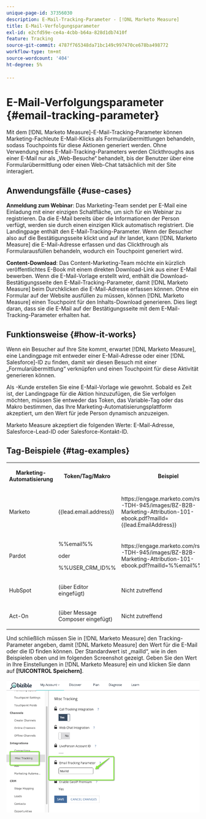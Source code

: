 ```yaml
---
unique-page-id: 37356030
description: E-Mail-Tracking-Parameter - [!DNL Marketo Measure]
title: E-Mail-Verfolgungsparameter
exl-id: e2cfd59e-ce4a-4cbb-b64a-828d1db7410f
feature: Tracking
source-git-commit: 4787f765348da71bc149c997470ce678ba498772
workflow-type: tm+mt
source-wordcount: '404'
ht-degree: 5%

---
```


# E-Mail-Verfolgungsparameter {#email-tracking-parameter}

Mit dem [!DNL Marketo Measure]-E-Mail-Tracking-Parameter können Marketing-Fachleute E-Mail-Klicks als Formularübermittlungen behandeln, sodass Touchpoints für diese Aktionen generiert werden. Ohne Verwendung eines E-Mail-Tracking-Parameters werden Clickthroughs aus einer E-Mail nur als „Web-Besuche“ behandelt, bis der Benutzer über eine Formularübermittlung oder einen Web-Chat tatsächlich mit der Site interagiert.

## Anwendungsfälle  {#use-cases}

**Anmeldung zum Webinar**: Das Marketing-Team sendet per E-Mail eine Einladung mit einer einzigen Schaltfläche, um sich für ein Webinar zu registrieren. Da die E-Mail bereits über die Informationen der Person verfügt, werden sie durch einen einzigen Klick automatisch registriert. Die Landingpage enthält den E-Mail-Tracking-Parameter. Wenn der Besucher also auf die Bestätigungsseite klickt und auf ihr landet, kann [!DNL Marketo Measure] die E-Mail-Adresse erfassen und das Clickthrough als Formularausfüllen behandeln, wodurch ein Touchpoint generiert wird.

**Content-Download**: Das Content-Marketing-Team möchte ein kürzlich veröffentlichtes E-Book mit einem direkten Download-Link aus einer E-Mail bewerben. Wenn die E-Mail-Vorlage erstellt wird, enthält die Download-Bestätigungsseite den E-Mail-Tracking-Parameter, damit [!DNL Marketo Measure] beim Durchklicken die E-Mail-Adresse erfassen können. Ohne ein Formular auf der Website ausfüllen zu müssen, können [!DNL Marketo Measure] einen Touchpoint für den Inhalts-Download generieren. Dies liegt daran, dass sie die E-Mail auf der Bestätigungsseite mit dem E-Mail-Tracking-Parameter erhalten hat.

## Funktionsweise {#how-it-works}

Wenn ein Besucher auf Ihre Site kommt, erwartet [!DNL Marketo Measure], eine Landingpage mit entweder einer E-Mail-Adresse oder einer [!DNL Salesforce]-ID zu finden, damit wir diesen Besuch mit einer „Formularübermittlung“ verknüpfen und einen Touchpoint für diese Aktivität generieren können.

Als -Kunde erstellen Sie eine E-Mail-Vorlage wie gewohnt. Sobald es Zeit ist, der Landingpage für die Aktion hinzuzufügen, die Sie verfolgen möchten, müssen Sie entweder das Token, das Variable-Tag oder das Makro bestimmen, das Ihre Marketing-Automatisierungsplattform akzeptiert, um den Wert für jede Person dynamisch anzuzeigen.

Marketo Measure akzeptiert die folgenden Werte: E-Mail-Adresse, Salesforce-Lead-ID oder Salesforce-Kontakt-ID.

## Tag-Beispiele {#tag-examples}

<table> 
 <colgroup> 
  <col> 
  <col> 
  <col> 
  <col> 
 </colgroup> 
 <tbody> 
  <tr> 
   <th><p>Marketing-Automatisierung</p></th> 
   <th><p>Token/Tag/Makro </p></th> 
   <th><p>Beispiel</p></th> 
   <th><p>Hilfsmaterial</p></th> 
  </tr> 
  <tr> 
   <td><p>Marketo</p></td> 
   <td><p>{{lead.email.address}} </p></td> 
   <td><p>https://engage.marketo.com/rs/460-TDH-945/images/BZ-B2B-Marketing-Attribution-101-ebook.pdf?mailId={{lead.EmailAddress}}</p></td> 
   <td><p>https://experienceleague.adobe.com/docs/marketo/using/product-docs/demand-generation/landing-pages/personalizing-landing-pages/tokens-overview.html</p></td> 
  </tr> 
  <tr> 
   <td><p>Pardot</p></td> 
   <td><p>%%email%% </p><p>oder</p><p>%%USER_CRM_ID%%</p></td> 
   <td><p>https://engage.marketo.com/rs/460-TDH-945/images/BZ-B2B-Marketing-Attribution-101-ebook.pdf?mailId=%%email%%</p></td> 
   <td><p>https://help.salesforce.com/s/articleView?language=en_US&amp;id=pardot_variable_tags_reference.htm&amp;type=5</p></td> 
  </tr> 
  <tr> 
   <td><p>HubSpot</p></td> 
   <td><p>(über Editor eingefügt)</p></td> 
   <td><p>Nicht zutreffend</p></td> 
   <td><p>https://knowledge.hubspot.com/website-pages/personalize-your-content</p></td> 
  </tr> 
  <tr> 
   <td><p>Act-On</p></td> 
   <td><p>(über Message Composer eingefügt)</p></td> 
   <td><p>Nicht zutreffend</p></td> 
   <td><p>https://connect.act-on.com/hc/en-us/articles/360033436074-How-to-Personalize-Email-Content-with-CRM-Data</p></td> 
  </tr> 
 </tbody> 
</table>

Und schließlich müssen Sie in [!DNL Marketo Measure] den Tracking-Parameter angeben, damit [!DNL Marketo Measure] den Wert für die E-Mail oder die ID finden können. Der Standardwert ist „mailId“, wie in den Beispielen oben und im folgenden Screenshot gezeigt. Geben Sie den Wert in Ihre Einstellungen in [!DNL Marketo Measure] ein und klicken Sie dann auf **[!UICONTROL Speichern]**.

![](assets/one.png)
